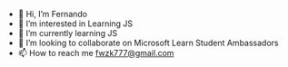 - 👋 Hi, I’m Fernando
- 👀 I’m interested in Learning JS
- 🌱 I’m currently learning JS
- 💞️ I’m looking to collaborate on Microsoft Learn Student Ambassadors
- 📫 How to reach me fwzk777@gmail.com

<!---
lfwzk/lfwzk is a ✨ special ✨ repository because its `README.md` (this file) appears on your GitHub profile.
You can click the Preview link to take a look at your changes.
--->
